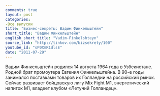 ```yaml
---
comments: true
layout: post
categories:
-Все выпуски
title: "Бизнес-секреты: Вадим Финкельштейн"
short_title: "Вадим Финкельштейн"
english_short_title: "Vadim-Finkelshteyn"
source_link: "http://tinkov.com/bizsekrety/100"
youtube_id: "sP0XmK1dlsE"
date: "2011-07-29"
---
```

Вадим Финкельштейн родился 14 августа 1964 года в Узбекистане. Родной брат промоутера Евгения Финкельштейна. В 90-е годы занимался поставками товаров их Голландии на российский рынок. Сейчас развивает бойцовскую лигу Mix Fight M1, энергетический напиток M1, владеет клубом «Летучий Голландец».
